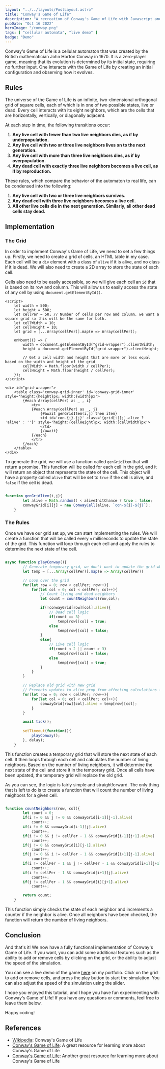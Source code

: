 ```yaml
---
layout: "../../layouts/PostLayout.astro"
title: "Conway's Game of Life"
description: "A recreation of Conway's Game of Life with Javascript and Svelte."
pubDate: "Oct 16 2022"
heroImage: "/conway.png"
tags: [ "cellular automata", "live demo" ]
badge: "Demo"
---
```


Conway's Game of Life is a cellular automaton that was created by the British mathematician John Horton Conway in 1970. It is a zero-player game, meaning that its evolution is determined by its initial state, requiring no further input. One interacts with the Game of Life by creating an initial configuration and observing how it evolves.

## Rules

The universe of the Game of Life is an infinite, two-dimensional orthogonal grid of square cells, each of which is in one of two possible states, live or dead. Every cell interacts with its eight neighbors, which are the cells that are horizontally, vertically, or diagonally adjacent.

At each step in time, the following transitions occur:

1. **Any live cell with fewer than two live neighbors dies, as if by underpopulation.**
2. **Any live cell with two or three live neighbors lives on to the next generation.**
3. **Any live cell with more than three live neighbors dies, as if by overpopulation.**
4. **Any dead cell with exactly three live neighbors becomes a live cell, as if by reproduction.**

These rules, which compare the behavior of the automaton to real life, can be condensed into the following:

1. **Any live cell with two or three live neighbors survives.**
2. **Any dead cell with three live neighbors becomes a live cell.**
3. **All other live cells die in the next generation. Similarly, all other dead cells stay dead.**

## Implementation

### The Grid

In order to implement Conway's Game of Life, we need to set a few things up. Firstly, we need to create a grid of cells, an HTML table in my case. Each cell will be a `div` element with a class of `alive` if it is alive, and no class if it is dead. We will also need to create a 2D array to store the state of each cell.

Cells also need to be easily accessible, so we will give each cell an `id` that is based on its row and column. This will allow us to easily access the state of any cell by using `document.getElementById()`.

```svelte
<script>
    let width = 500;
    let height = 500;
    let cellPer = 50; // Number of cells per row and column, we want a square grid so this will be the same for both.
    let cellWidth = 10;
    let cellHeight = 10;
    let grid = [...Array(cellPer)].map(e => Array(cellPer));

    onMount(() => {
        width = document.getElementById("grid-wrapper").clientWidth;
        height = document.getElementById("grid-wrapper").clientHeight;

        // Get a cell width and height that are more or less equal based on the width and height of the grid
        cellWidth = Math.floor(width / cellPer);
        cellHeight = Math.floor(height / cellPer);
    });
</script>

<div id="grid-wrapper">
    <table class='conway-grid-inner' id='conway-grid-inner' style='height:{height}px; width:{width}px'>
        {#each Array(cellPer) as _ , i}
            <tr>
            {#each Array(cellPer) as _, j}
                {#await genGridItem(i,j) then item}
                <td id='con-{i}-{j}' class='{grid[i][j].alive ? 'alive' : ''}' style='height:{cellHeight}px; width:{cellWidth}px'>
                </td>
                {/await}
            {/each}
            </tr>
        {/each}
    </table>
</div>

```

To generate the grid, we will use a function called `genGridItem` that will return a promise. This function will be called for each cell in the grid, and it will return an object that represents the state of the cell. This object will have a property called `alive` that will be set to `true` if the cell is alive, and `false` if the cell is dead.

```javascript

function genGridItem(i,j){
        let alive = Math.random() < aliveInitChance ? true : false;
        conwayGrid[i][j] = new ConwayCell(alive, `con-${i}-${j}`);
    }

```

### The Rules

Once we have our grid set up, we can start implementing the rules. We will create a function that will be called every `n` milliseconds to update the state of the grid. This function will loop through each cell and apply the rules to determine the next state of the cell.

```javascript

async function playConway(){
        // Generate temporary grid, we don't want to update the grid while we are still calculating the next state
        let temp = [...Array(cellPer)].map(e => Array(cellPer))

        // Loop over the grid
        for(let row = 0; row < cellPer; row++){
            for(let col = 0; col < cellPer; col++){
                // Count living and dead neighbors
                let count = countNeighbors(row,col);

                if(!conwayGrid[row][col].alive){
                    // Dead cell logic
                    if(count == 3)
                        temp[row][col] = true;
                    else
                        temp[row][col] = false;
                }
                else{
                    // Live cell logic
                    if(count < 2 || count > 3)
                        temp[row][col] = false; 
                    else
                        temp[row][col] = true;   
                }                
            }
        }

        // Replace old grid with new grid
        // Prevents updates to alive prop from affecting calculations for other cells
        for(let row = 0; row < cellPer; row++){
            for(let col = 0; col < cellPer; col++){
                conwayGrid[row][col].alive = temp[row][col];
            }
        }

        await tick();
        
        setTimeout(function(){
            playConway();
        }, delay);
    }

```

This function creates a temporary grid that will store the next state of each cell. It then loops through each cell and calculates the number of living neighbors. Based on the number of living neighbors, it will determine the next state of the cell and store it in the temporary grid. Once all cells have been updated, the temporary grid will replace the old grid.

As you can see, the logic is fairly simple and straightforward. The only thing that is left to do is to create a function that will count the number of living neighbors for a given cell.

```javascript

function countNeighbors(row, col){
        let count = 0;
        if(i != 0 && j != 0 && conwayGrid[i-1][j-1].alive)
            count++;
        if(i != 0 && conwayGrid[i-1][j].alive)
            count++;
        if(i != 0 && j != cellPer - 1 && conwayGrid[i-1][j+1].alive)
            count++;
        if(j != 0 && conwayGrid[i][j-1].alive)
            count++;
        if(j != 0 && i != cellPer - 1 && conwayGrid[i+1][j-1].alive)
            count++;
        if(i != cellPer - 1 && j != cellPer - 1 && conwayGrid[i+1][j+1].alive)
            count++;
        if(i != cellPer - 1 && conwayGrid[i+1][j].alive)
            count++;
        if(j != cellPer - 1 && conwayGrid[i][j+1].alive)
            count++;

        return count;
    }

```

This function simply checks the state of each neighbor and increments a counter if the neighbor is alive. Once all neighbors have been checked, the function will return the number of living neighbors.

## Conclusion

And that's it! We now have a fully functional implementation of Conway's Game of Life. If you want, you can add some additional features such as the ability to add or remove cells by clicking on the grid, or the ability to adjust the speed of the simulation.

You can see a live demo of the game [here](https://joshgracie.com/demos/conwaydemo) on my portfolio. Click on the grid to add or remove cells, and press the play button to start the simulation. You can also adjust the speed of the simulation using the slider.

I hope you enjoyed this tutorial, and I hope you have fun experimenting with Conway's Game of Life! If you have any questions or comments, feel free to leave them below.

Happy coding!

## References

- [Wikipedia](https://en.wikipedia.org/wiki/Conway%27s_Game_of_Life): Conway's Game of Life
- [Conway's Game of Life](https://bitstorm.org/gameoflife/): A great resource for learning more about Conway's Game of Life
- [Conway's Game of Life](https://www.conwaylife.com/): Another great resource for learning more about Conway's Game of Life